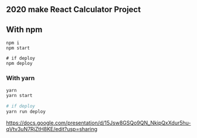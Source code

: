## 2020 make React Calculator Project

## With npm
```
npm i
npm start

# if deploy
npm deploy
```

### With yarn
```bash
yarn
yarn start

# if deploy
yarn run deploy
```

https://docs.google.com/presentation/d/15Jsw8GSQo9QN_NkipQxXdur5hu-qVtv3uN7RjZtH8KE/edit?usp=sharing
